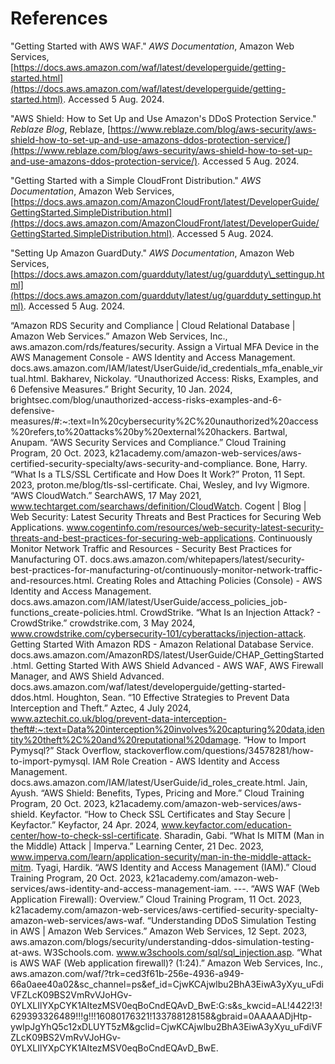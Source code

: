 # References

"Getting Started with AWS WAF." *AWS Documentation*, Amazon Web Services, [https://docs.aws.amazon.com/waf/latest/developerguide/getting-started.html](https://docs.aws.amazon.com/waf/latest/developerguide/getting-started.html). Accessed 5 Aug. 2024.

"AWS Shield: How to Set Up and Use Amazon's DDoS Protection Service." *Reblaze Blog*, Reblaze, [https://www.reblaze.com/blog/aws-security/aws-shield-how-to-set-up-and-use-amazons-ddos-protection-service/](https://www.reblaze.com/blog/aws-security/aws-shield-how-to-set-up-and-use-amazons-ddos-protection-service/). Accessed 5 Aug. 2024.

"Getting Started with a Simple CloudFront Distribution." *AWS Documentation*, Amazon Web Services, [https://docs.aws.amazon.com/AmazonCloudFront/latest/DeveloperGuide/GettingStarted.SimpleDistribution.html](https://docs.aws.amazon.com/AmazonCloudFront/latest/DeveloperGuide/GettingStarted.SimpleDistribution.html). Accessed 5 Aug. 2024.

"Setting Up Amazon GuardDuty." *AWS Documentation*, Amazon Web Services, [https://docs.aws.amazon.com/guardduty/latest/ug/guardduty\_settingup.html](https://docs.aws.amazon.com/guardduty/latest/ug/guardduty_settingup.html). Accessed 5 Aug. 2024.

“Amazon RDS Security and Compliance |  Cloud Relational Database | Amazon Web Services.” Amazon Web Services, Inc., aws.amazon.com/rds/features/security. Assign a Virtual MFA Device in the AWS Management Console - AWS Identity and Access Management. docs.aws.amazon.com/IAM/latest/UserGuide/id_credentials_mfa_enable_virtual.html. Bakharev, Nickolay. “Unauthorized Access: Risks, Examples, and 6 Defensive Measures.” Bright Security, 10 Jan. 2024, brightsec.com/blog/unauthorized-access-risks-examples-and-6-defensive-measures/#:~:text=In%20cybersecurity%2C%20unauthorized%20access%20refers,to%20attacks%20by%20external%20hackers. Bartwal, Anupam. “AWS Security Services and Compliance.” Cloud Training Program, 20 Oct. 2023, k21academy.com/amazon-web-services/aws-certified-security-specialty/aws-security-and-compliance. Bone, Harry. “What Is a TLS/SSL Certificate and How Does It Work?” Proton, 11 Sept. 2023, proton.me/blog/tls-ssl-certificate. Chai, Wesley, and Ivy Wigmore. “AWS CloudWatch.” SearchAWS, 17 May 2021, www.techtarget.com/searchaws/definition/CloudWatch. Cogent | Blog | Web Security: Latest Security Threats and Best Practices for Securing Web Applications. www.cogentinfo.com/resources/web-security-latest-security-threats-and-best-practices-for-securing-web-applications. Continuously Monitor Network Traffic and Resources - Security Best Practices for Manufacturing OT. docs.aws.amazon.com/whitepapers/latest/security-best-practices-for-manufacturing-ot/continuously-monitor-network-traffic-and-resources.html. Creating Roles and Attaching Policies (Console) - AWS Identity and Access Management. docs.aws.amazon.com/IAM/latest/UserGuide/access_policies_job-functions_create-policies.html. CrowdStrike. “What Is an Injection Attack? - CrowdStrike.” crowdstrike.com, 3 May 2024, www.crowdstrike.com/cybersecurity-101/cyberattacks/injection-attack. Getting Started With Amazon RDS - Amazon Relational Database Service. docs.aws.amazon.com/AmazonRDS/latest/UserGuide/CHAP_GettingStarted.html. Getting Started With AWS Shield Advanced - AWS WAF, AWS Firewall Manager, and AWS Shield Advanced. docs.aws.amazon.com/waf/latest/developerguide/getting-started-ddos.html. Houghton, Sean. “10 Effective Strategies to Prevent Data Interception and Theft.” Aztec, 4 July 2024, www.aztechit.co.uk/blog/prevent-data-interception-theft#:~:text=Data%20interception%20involves%20capturing%20data,identity%20theft%2C%20and%20reputational%20damage. “How to Import Pymysql?” Stack Overflow, stackoverflow.com/questions/34578281/how-to-import-pymysql. IAM Role Creation - AWS Identity and Access Management. docs.aws.amazon.com/IAM/latest/UserGuide/id_roles_create.html. Jain, Ayush. “AWS Shield: Benefits, Types, Pricing and More.” Cloud Training Program, 20 Oct. 2023, k21academy.com/amazon-web-services/aws-shield. Keyfactor. “How to Check SSL Certificates and Stay Secure | Keyfactor.” Keyfactor, 24 Apr. 2024, www.keyfactor.com/education-center/how-to-check-ssl-certificate. Sharadin, Gabi. “What Is MITM (Man in the Middle) Attack | Imperva.” Learning Center, 21 Dec. 2023, www.imperva.com/learn/application-security/man-in-the-middle-attack-mitm. Tyagi, Hardik. “AWS Identity and Access Management (IAM).” Cloud Training Program, 20 Oct. 2023, k21academy.com/amazon-web-services/aws-identity-and-access-management-iam. ---. “AWS WAF (Web Application Firewall): Overview.” Cloud Training Program, 11 Oct. 2023, k21academy.com/amazon-web-services/aws-certified-security-specialty-amazon-web-services/aws-waf. “Understanding DDoS Simulation Testing in AWS | Amazon Web Services.” Amazon Web Services, 12 Sept. 2023, aws.amazon.com/blogs/security/understanding-ddos-simulation-testing-at-aws. W3Schools.com. www.w3schools.com/sql/sql_injection.asp. “What is AWS WAF (Web application firewall)? (1:24).” Amazon Web Services, Inc., aws.amazon.com/waf/?trk=ced3f61b-256e-4936-a949-66a0aee40a02&sc_channel=ps&ef_id=CjwKCAjwlbu2BhA3EiwA3yXyu_uFdiVFZLcK09BS2VmRvVJoHGv-0YLXLIlYXpCYK1AItezMSV0eqBoCndEQAvD_BwE:G:s&s_kwcid=AL!4422!3!629393326489!!!g!!!16080176321!133788128158&gbraid=0AAAAADjHtp-ywlpJgYhQ5c12xDLUYT5zM&gclid=CjwKCAjwlbu2BhA3EiwA3yXyu_uFdiVFZLcK09BS2VmRvVJoHGv-0YLXLIlYXpCYK1AItezMSV0eqBoCndEQAvD_BwE.
